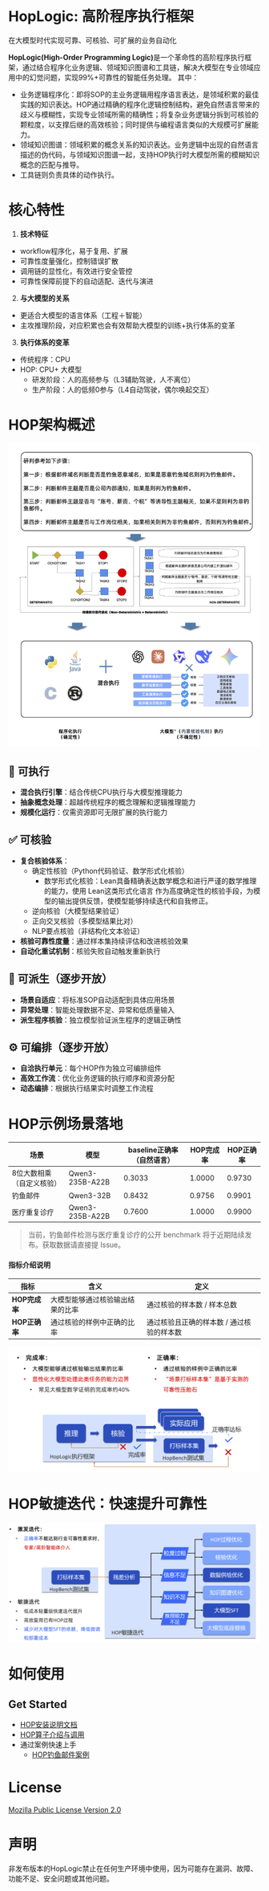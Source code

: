 # HopLogic: 高阶程序执行框架

在大模型时代实现可靠、可核验、可扩展的业务自动化

<strong>HopLogic(High-Order Programming Logic)</strong>是一个革命性的高阶程序执行框架，通过结合程序化业务逻辑、领域知识图谱和工具链，解决大模型在专业领域应用中的幻觉问题，实现99%+可靠性的智能任务处理。
其中：
  * 业务逻辑程序化：即将SOP的主业务逻辑用程序语言表达，是领域积累的最佳实践的知识表达。HOP通过精确的程序化逻辑控制结构，避免自然语言带来的歧义与模糊性，实现专业领域所需的精确性；将复杂业务逻辑分拆到可核验的颗粒度，以支撑后继的高效核验；同时提供与编程语言类似的大规模可扩展能力。
  * 领域知识图谱：领域积累的概念关系的知识表达。业务逻辑中出现的自然语言描述的伪代码，与领域知识图谱一起，支持HOP执行时大模型所需的模糊知识概念的匹配与推导。
  * 工具链则负责具体的动作执行。

# 核心特性
1. **技术特征**
  - workflow程序化，易于复用、扩展
  - 可靠性度量强化，控制错误扩散
  - 调用链的显性化，有效进行安全管控
  - 可靠性保障前提下的自动适配、迭代与演进
2. **与大模型的关系**
  - 更适合大模型的语言体系（工程＋智能）
  - 主攻推理阶段，对应积累也会有效帮助大模型的训练+执行体系的变革
3. **执行体系的变革**
  - 传统程序：CPU
  - HOP: CPU+ 大模型
    - 研发阶段：人的高频参与（L3辅助驾驶，人不离位）
    - 生产阶段：人的低频0参与（L4自动驾驶，偶尔唤起交互） 

# HOP架构概述
![HOP框架](docs/images/readme/hop_engine.png)

## 🚀 可执行
- **混合执行引擎**：结合传统CPU执行与大模型推理能力  
- **抽象概念处理**：超越传统程序的概念理解和逻辑推理能力  
- **规模化运行**：仅需资源即可无限扩展的执行能力  

## ✅ 可核验
- **复合核验体系**：
  - 确定性核验（Python代码验证、数学形式化核验）
      - 数学形式化核验：Lean具备精确表达数学概念和进行严谨的数学推理的能力，使用 Lean这类形式化语言 作为高度确定性的核验手段，为模型的输出提供反馈，使模型能够持续迭代和自我修正。
  - 逆向核验（大模型结果验证）
  - 正向交叉核验（多模型结果比对）
  - NLP要点核验（非结构化文本验证）
- **核验可靠性度量**：通过样本集持续评估和改进核验效果  
- **自动化重试机制**：核验失败自动触发重新执行  

## 🔄 可派生（逐步开放）
- **场景自适应**：将标准SOP自动适配到具体应用场景  
- **异常处理**：智能处理数据不足、异常和低质量输入  
- **派生程序核验**：独立模型验证派生程序的逻辑正确性  

## ⚙️ 可编排（逐步开放）
- **自洽执行单元**：每个HOP作为独立可编排组件  
- **高效工作流**：优化业务逻辑的执行顺序和资源分配  
- **动态编排**：根据执行结果实时调整工作流程 


# HOP示例场景落地
| 场景            | 模型           | baseline正确率（自然语言） | HOP完成率     | HOP正确率     |
| ------------- | ------------ | ----------------- | ---------- | ---------- |
| 8位大数相乘（自定义核验） | Qwen3-235B-A22B        | 0.3033            | 1.0000     | 0.9730     |
| 钓鱼邮件          | Qwen3-32B      |0.8432            | 0.9756    | 0.9901     |
| 医疗重复诊疗        | Qwen3-235B-A22B        | 0.7600            | 1.0000     | 0.9900     |

> 当前，钓鱼邮件检测与医疗重复诊疗的公开 benchmark 将于近期陆续发布。获取数据请直接提 Issue。

#### 指标介绍说明  
| 指标         | 含义               | 定义                     |
| ---------- | ---------------- | ---------------------- |
| **HOP完成率** | 大模型能够通过核验输出结果的比率 | 通过核验的样本数 / 样本总数        |
| **HOP正确率** | 通过核验的样例中正确的比率    | 通过核验且正确的样本数 / 通过核验的样本数 |

![HOP指标介绍](docs/images/readme/hop_metric.png)

# HOP敏捷迭代：快速提升可靠性
![HOP敏捷迭代](docs/images/readme/hop_agile_sprint.png)

# 如何使用
## Get Started
* [HOP安装说明文档](docs/hop_install.md)
* [HOP算子介绍与调用](docs/hop_operator.md)
* 通过案例快速上手
  * [HOP钓鱼邮件案例](docs/phishing_examples_guide.md)

# License
[Mozilla Public License Version 2.0](LEGAL.md)

# 声明
非发布版本的HopLogic禁止在任何生产环境中使用，因为可能存在漏洞、故障、功能不足、安全问题或其他问题。